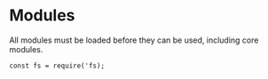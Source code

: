 # Modules

All modules must be loaded before they can be used, including core modules.

```
const fs = require('fs);
```
